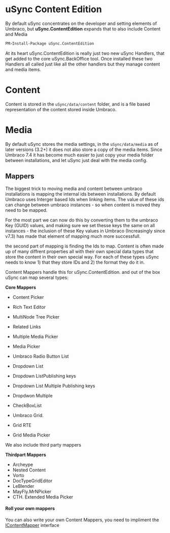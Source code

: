 # uSync Content Edition

By default uSync concentrates on the developer and setting elements of Umbraco,
but **uSync.ContentEdition** expands that to also include Content and Media

```bash
PM>Install-Package uSync.ContentEdition
``` 

At its heart uSync.ContentEdition is really just two new uSync Handlers, that get added to the 
core uSync.BackOffice tool. Once installed these two Handlers all called just like all the 
other handlers but they manage content and media items. 

# Content 
Content is stored in the ```uSync/data/content``` folder, and is a file based representation
of the content stored inside Umbraco.

# Media 
By default uSync stores the media settings, in the ```uSync/data/media``` as of later versions (3.2+)
it does not also store a copy of the media items. Since Umbraco 7.4 it has become much easier to 
just copy your media folder between installations, and let uSync just deal with the media config. 


## Mappers
The biggest trick to moving media and content between umbraco installations is mapping the internal
ids between installations. By default Umbraco uses Interger based Ids when linking items. The value 
of these ids can change between umbraco instances - so when content is moved they need to be mapped.

For the most part we can now do this by converting them to the umbraco Key (GUID) values, and making
sure we set thesse keys the same on all instances - the inclusion of these Key values in Umbraco
(Increasingly since v7.3) has made that element of mapping much more successfull. 

the second part of mapping is finding the Ids to map. Content is often made up of many diffrent
properties all with their own special data types that store the content in their own special way.
For each of these types uSync needs to know 1) that they store IDs and 2) the format they do it in.

Content Mappers handle this for uSync.ContentEdition. and out of the box uSync can map several types:

**Core Mappers**

* Content Picker
* Rich Text Editor
* MultiNode Tree Picker
* Related Links
* Multiple Media Picker
* Media Picker

* Umbraco Radio Button List
* Dropdown List 
* Dropdown ListPublishing keys
* Dropdown List Multiple Publishing keys
* Dropdwon Multiple
* CheckBoxList

* Umbraco Grid.
* Grid RTE
* Grid Media Picker

We also include third party mappers

**Thirdpart Mappers**

* Archeype
* Nested Content
* Vorto
* DocTypeGridEditor
* LeBlender
* MayFly.MrNPicker
* CTH. Extended Media Picker

#### Roll your own mappers
You can also write your own Content Mappers, you need to impliment the
[IContentMapper](https://github.com/KevinJump/uSync/blob/Dev-v7_4/Jumoo.uSync.Core/Mappers/IContentMapper.cs) interface 
